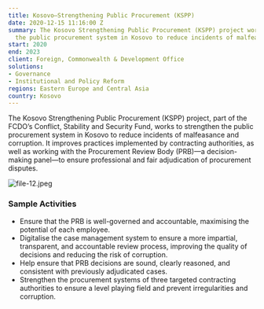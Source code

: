 ```yaml
---
title: Kosovo—Strengthening Public Procurement (KSPP)
date: 2020-12-15 11:16:00 Z
summary: The Kosovo Strengthening Public Procurement (KSPP) project works to strengthen
  the public procurement system in Kosovo to reduce incidents of malfeasance and corruption.
start: 2020
end: 2023
client: Foreign, Commonwealth & Development Office
solutions:
- Governance
- Institutional and Policy Reform
regions: Eastern Europe and Central Asia
country: Kosovo
---
```


The Kosovo Strengthening Public Procurement (KSPP) project, part of the FCDO’s Conflict, Stability and Security Fund, works to strengthen the public procurement system in Kosovo to reduce incidents of malfeasance and corruption. It improves practices implemented by contracting authorities, as well as working with the Procurement Review Body (PRB)—a decision-making panel—to ensure professional and fair adjudication of procurement disputes.

![file-12.jpeg](/uploads/file-12.jpeg)
 
### Sample Activities
 
* Ensure that the PRB is well-governed and accountable, maximising the potential of each employee.
* Digitalise the case management system to ensure a more impartial, transparent, and accountable review process, improving the quality of decisions and reducing the risk of corruption.
* Help ensure that PRB decisions are sound, clearly reasoned, and consistent with previously adjudicated cases.
* Strengthen the procurement systems of three targeted contracting authorities to ensure a level playing field and prevent irregularities and corruption.